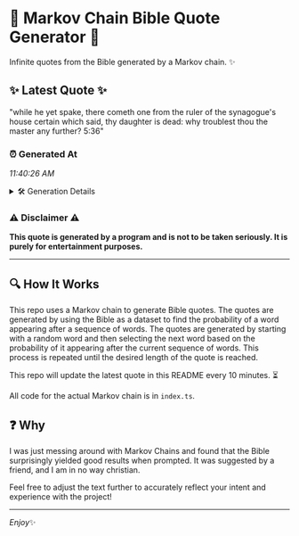 # 📖 Markov Chain Bible Quote Generator 📖

Infinite quotes from the Bible generated by a Markov chain. ✨

## ✨ Latest Quote ✨
"while he yet spake, there cometh one from the ruler of the synagogue's house certain which said, thy daughter is dead: why troublest thou the master any further? 5:36"

### ⏰ Generated At
*11:40:26 AM*

<details>
    <summary>🛠️ Generation Details</summary>
    <p>
        <strong>🌱 Seed:</strong> while<br>
        <strong>🔄 Iterations:</strong> 28<br>
        <strong>📜 Context History:</strong><br>[ while ]: he<br>[ while, he ]: yet<br>[ while, he, yet ]: spake,<br>[ while, he, yet, spake, ]: there<br>[ while, he, yet, spake,, there ]: cometh<br>[ while, he, yet, spake,, there, cometh ]: one<br>[ he, yet, spake,, there, cometh, one ]: from<br>[ yet, spake,, there, cometh, one, from ]: the<br>[ spake,, there, cometh, one, from, the ]: ruler<br>[ there, cometh, one, from, the, ruler ]: of<br>[ cometh, one, from, the, ruler, of ]: the<br>[ one, from, the, ruler, of, the ]: synagogue's<br>[ from, the, ruler, of, the, synagogue's ]: house<br>[ the, ruler, of, the, synagogue's, house ]: certain<br>[ ruler, of, the, synagogue's, house, certain ]: which<br>[ of, the, synagogue's, house, certain, which ]: said,<br>[ the, synagogue's, house, certain, which, said, ]: thy<br>[ synagogue's, house, certain, which, said,, thy ]: daughter<br>[ house, certain, which, said,, thy, daughter ]: is<br>[ certain, which, said,, thy, daughter, is ]: dead:<br>[ which, said,, thy, daughter, is, dead: ]: why<br>[ said,, thy, daughter, is, dead:, why ]: troublest<br>[ thy, daughter, is, dead:, why, troublest ]: thou<br>[ daughter, is, dead:, why, troublest, thou ]: the<br>[ is, dead:, why, troublest, thou, the ]: master<br>[ dead:, why, troublest, thou, the, master ]: any<br>[ why, troublest, thou, the, master, any ]: further?<br>[ troublest, thou, the, master, any, further? ]: 5:36<br>
    </p>
</details>

### ⚠️ Disclaimer ⚠️
**This quote is generated by a program and is not to be taken seriously. It is purely for entertainment purposes.**

---

## 🔍 How It Works

This repo uses a Markov chain to generate Bible quotes. The quotes are generated by using the Bible as a dataset to find the probability of a word appearing after a sequence of words. The quotes are generated by starting with a random word and then selecting the next word based on the probability of it appearing after the current sequence of words. This process is repeated until the desired length of the quote is reached.

This repo will update the latest quote in this README every 10 minutes. ⏳

All code for the actual Markov chain is in `index.ts`.

## ❓ Why

I was just messing around with Markov Chains and found that the Bible surprisingly yielded good results when prompted. 
It was suggested by a friend, and I am in no way christian.

Feel free to adjust the text further to accurately reflect your intent and experience with the project!

---

*Enjoy*✨

